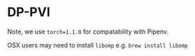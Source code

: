 # DP-PVI

Note, we use `torch=1.1.0` for compatability with Pipenv.

OSX users may need to install `libomp` e.g. `brew install libomp`
